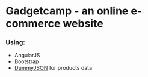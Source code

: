 # Gadgetcamp - an online e-commerce website
### Using:
- AngularJS
- Bootstrap
- [DummyJSON](https://github.com/Ovi/DummyJSON) for products data
